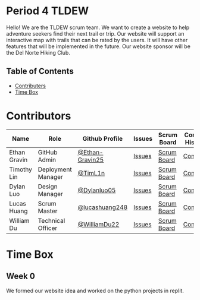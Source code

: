 # Period 4 TLDEW

Hello! We are the TLDEW scrum team. We want to create a website to help adventure seekers find their next trail or trip. Our website will support an interactive map with trails that can be rated by the users. It will have other features that will be implemented in the future. Our website sponsor will be the Del Norte Hiking Club.

## Table of Contents
- [Contributers](https://github.com/Ethan-Gravin25/TLDEW/blob/main/README.md#contributers)
- [Time Box](https://github.com/Ethan-Gravin25/TLDEW/blob/main/README.md#time-box)

# Contributors

| Name | Role | Github Profile | Issues | Scrum Board | Commit History | Individual Repo |
| - | - | - | - | - | - | - |
| Ethan Gravin | GitHub Admin | [@Ethan-Gravin25](https://github.com/Ethan-Gravin25) | [Issues](https://github.com/Ethan-Gravin25/TLDEW/issues?q=assignee%3AEthan-Gravin25) | [Scrum Board](https://github.com/Ethan-Gravin25/TLDEW/projects/1?card_filter_query=assignee%3AEthan-Gravin25) | [Commits]() | [Individual Repo](https://github.com/Ethan-Gravin25/TLDEWEthanG)
| Timothy Lin | Deployment Manager | [@TimL1n](https://github.com/TimL1n) | [Issues](https://github.com/Ethan-Gravin25/TLDEW/issues?q=assignee%3ATimL1n) | [Scrum Board](https://github.com/Ethan-Gravin25/TLDEW/projects/1?card_filter_query=assignee%3ATimL1n) | [Commits](https://github.com/Ethan-Gravin25/TLDEW/commits?author=TimL1n) | [Individual Repo](https://github.com/lucashuang248/Lumoo)
| Dylan Luo | Design Manager | [@Dylanluo05](https://github.com/Dylanluo05) | [Issues](https://github.com/Ethan-Gravin25/TLDEW/issues?q=assignee%3ADylanluo05) | [Scrum Board](https://github.com/Ethan-Gravin25/TLDEW/projects/1?card_filter_query=assignee%3ADylanluo05) | [Commits](https://github.com/Ethan-Gravin25/TLDEW/commits?author=Dylanluo05) | [Individual Repo](https://github.com/Dylanluo05/TLDEW-DylanLuo)
| Lucas Huang | Scrum Master | [@lucashuang248](https://github.com/lucashuang248) | [Issues](https://github.com/Ethan-Gravin25/TLDEW/issues?q=assignee%3Alucashuang248) | [Scrum Board](https://github.com/Ethan-Gravin25/TLDEW/projects/1?card_filter_query=assignee%3Alucashuang248) | [Commits](https://github.com/Ethan-Gravin25/TLDEW/commits?author=lucashuang248) | [Individual Repo](https://github.com/lucashuang248/Lumoo)
| William Du | Technical Officer | [@WilliamDu22](https://github.com/WilliamDu22) | [Issues](https://github.com/Ethan-Gravin25/TLDEW/issues?q=assignee%3AWilliamDu22) | [Scrum Board](https://github.com/Ethan-Gravin25/TLDEW/projects/1?card_filter_query=assignee%3AWilliamDu22) | [Commits](https://github.com/Ethan-Gravin25/TLDEW/commits?author=WilliamDu22) | [Individual Repo](https://github.com/WilliamDu22/WilliamDuPBL)

# Time Box

## Week 0
We formed our website idea and worked on the python projects in replit. 
